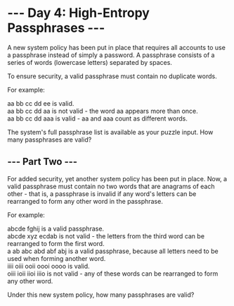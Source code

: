 # --- Day 4: High-Entropy Passphrases ---

A new system policy has been put in place that requires all accounts to use a passphrase instead of simply a password. A passphrase consists of a series of words (lowercase letters) separated by spaces.

To ensure security, a valid passphrase must contain no duplicate words.

For example:

aa bb cc dd ee is valid.  
aa bb cc dd aa is not valid - the word aa appears more than once.  
aa bb cc dd aaa is valid - aa and aaa count as different words.  

The system's full passphrase list is available as your puzzle input. How many passphrases are valid?

## --- Part Two ---

For added security, yet another system policy has been put in place. Now, a valid passphrase must contain no two words that are anagrams of each other - that is, a passphrase is invalid if any word's letters can be rearranged to form any other word in the passphrase.

For example:

abcde fghij is a valid passphrase.  
abcde xyz ecdab is not valid - the letters from the third word can be rearranged to form the first word.  
a ab abc abd abf abj is a valid passphrase, because all letters need to be used when forming another word.  
iiii oiii ooii oooi oooo is valid.  
oiii ioii iioi iiio is not valid - any of these words can be rearranged to form any other word.

Under this new system policy, how many passphrases are valid?
